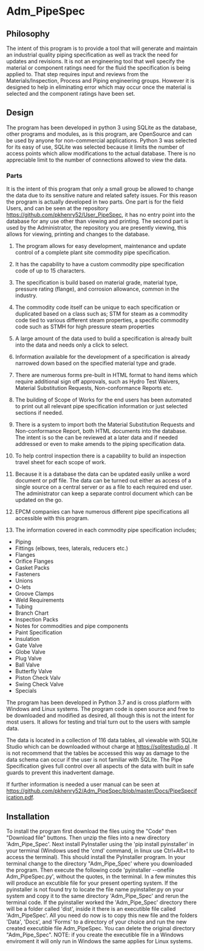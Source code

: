 # Adm_PipeSpec
## Philosophy
The intent of this program is to provide a tool that will generate and maintain an industrial quality piping specification
as well as track the need for updates and revisions.  It is not an engineering tool that well specify the material or
component ratings need for the fluid the specification is being applied to.  That step requires input and reviews from the
Materials/Inspection, Process and Piping engineering groups.  However it is designed to help in eliminating error which may 
occur once the material is selected and the component ratings have been set.
## Design
The program has been developed in python 3 using SQLite as the database, other programs and modules, as is this program, 
are OpenSource and can be used by anyone for non-commercial applications.
Python 3 was selected for its easy of use, SQLite was selected because it limits the number of access points which allow 
modifications to the actual database.  There is no appreciable limit to the number of connections allowed to view the data.  
### Parts
It is the intent of this program that only a small group be allowed to change the data due to its sensitive nature and related
safety issues.  For this reason the program is actually developed in two parts.  One part is for the field Users, 
and can be seen at the repository https://github.com/pkhenry52/User_PipeSpec, it has no entry point into the database 
for any use other than viewing and printing.  The second part is used by the Administrator, the repository you are presently viewing, 
this allows for viewing, printing and changes to the database.

 1. The program allows for easy development, maintenance and update control of a complete plant site commodity pipe specification.
 1. It has the capability to have a custom commodity pipe specification code of up to 15 characters.
 1. The specification is build based on material grade, material type, pressure rating (flange), and corrosion allowance, common in the industry.
 1. The commodity code itself can be unique to each specification or duplicated based on a class such as; STM for steam as a commodity code tied to various
 different steam properties, a specific commodity code such as STMH for high pressure steam properties
 1. A large amount of the data used to build a specification is already built into the data and needs only a click to select.
 1. Information available for the development of a specification is already narrowed down based on the specified material type and grade.
  1. There are numerous forms pre-built in HTML format to hand items which require additional sign off approvals, such as Hydro Test Waivers, Material Substitution Requests, Non-conformance Reports etc.
 1. The building of Scope of Works for the end users has been automated to print out all relevant pipe specification information or just selected sections if needed.
 1. There is a system to import both the Material Substitution Requests and Non-conformance Report, both HTML documents into the database.  The intent is so the can be reviewed at a later data and if needed addressed or even to make amends to the piping specification data.
 1. To help control inspection there is a capability to build an inspection travel sheet for each scope of work.
 1. Because it is a database the data can be updated easily unlike a word document or pdf file. The data can be turned out either as access of a single source on a central server or as a file to each required end user.  The administrator can keep a separate control document which can be updated on the go.
 1. EPCM companies can have numerous different pipe specifications all accessible with this program.

 1. The information covered in each commodity pipe specification includes;
       
 - Piping 
 - Fittings (elbows, tees, laterals, reducers etc.)
 - Flanges
 - Orifice Flanges
 - Gasket Packs
 - Fasteners
 - Unions
 - O-lets
 - Groove Clamps
 - Weld Requirements
 - Tubing
 - Branch Chart
 - Inspection Packs
 - Notes for commodities and pipe components
 - Paint Specification
 - Insulation
 - Gate Valve
 - Globe Valve
 - Plug Valve
 - Ball Valve
 - Butterfly Valve
 - Piston Check Valv
 - Swing Check Valve
 - Specials


The program has been developed in Python 3.7 and is cross platform with Windows and Linux systems.      The program code is open source and free to be downloaded and modified as desired, all though this is not the intent for most users.  It allows for testing and trial turn out to the users with sample data.

The data is located in a collection of 116 data tables, all viewable with SQLite Studio which can be downloaded without charge at https://sqlitestudio.pl .  It is not recommend that the tables be accessed this way as damage to the data schema can occur if the user is not familiar with SQLite.  The Pipe Specification gives full control over all aspects of the data with built in safe guards to prevent this inadvertent damage.

If further information is needed a user manual can be seen at https://github.com/pkhenry52/Adm_PipeSpec/blob/master/Docs/PipeSpecification.pdf.

## Installation

To install the program first download the files using the "Code" then "Download file" buttons.  Then unzip the files into a new directory 'Adm_Pipe_Spec'.  Next install PyInstaller using the 'pip install pyinstaller' in your terminal (Windows used the 'cmd' command, in linux use Ctrl+Alt+t to access the terminal).  This should install the PyInstaller program.  In your terminal change to the directory "Adm_Pipe_Spec' where you downloaded the program.  Then execute the following code 'pyinstaller --onefile Adm_PipeSpec.py', without the quotes, in the terminal. In a few minutes this will produce an excutible file for your present operting system.  If the pyinstaller is not found try to locate the file name pyinstaller.py on your system and copy it to the same directory 'Adm_Pipe_Spec' and rerun the terminal code.  If the pyinstaller worked the 'Adm_Pipe_Spec' directory there will be a folder called 'dist', inside it there is an executible file called 'Adm_PipeSpec'. All you need do now is to copy this new file and the folders 'Data', 'Docs', and 'Forms' to a directory of your choice and run the new created executible file Adm_PipeSpec.  You can delete the original directory "Adm_Pipe_Spec".
NOTE: if you create the executible file in a Windows enviroment it will only run in Windows the same applies for Linux systems.
